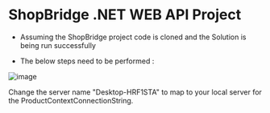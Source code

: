 # ShopBridge .NET WEB API Project

- Assuming the ShopBridge project code is cloned and the Solution is being run successfully

- The below steps need to be performed : 

![image](https://user-images.githubusercontent.com/81872507/113486371-fd13b380-94cf-11eb-95dd-86085738d113.png)

Change the server name "Desktop-HRF1STA" to map to your local server for the ProductContextConnectionString.
